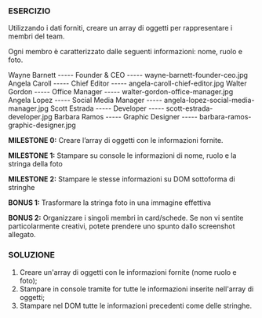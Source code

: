 ### ESERCIZIO
Utilizzando i dati forniti, creare un array di oggetti per rappresentare i membri del team.

Ogni membro è caratterizzato dalle seguenti informazioni: nome, ruolo e foto.

Wayne Barnett -----	Founder & CEO ----- wayne-barnett-founder-ceo.jpg
Angela Caroll -----	Chief Editor ----- angela-caroll-chief-editor.jpg
Walter Gordon -----	Office Manager ----- walter-gordon-office-manager.jpg
Angela Lopez ----- Social Media Manager ----- angela-lopez-social-media-manager.jpg
Scott Estrada -----	Developer ----- scott-estrada-developer.jpg
Barbara Ramos -----	Graphic Designer ----- barbara-ramos-graphic-designer.jpg

**MILESTONE 0:**
Creare l’array di oggetti con le informazioni fornite.

**MILESTONE 1:**
Stampare su console le informazioni di nome, ruolo e la stringa della foto

**MILESTONE 2:**
Stampare le stesse informazioni su DOM sottoforma di stringhe

**BONUS 1:**
Trasformare la stringa foto in una immagine effettiva

**BONUS 2:**
Organizzare i singoli membri in card/schede. Se non vi sentite particolarmente creativi, potete prendere uno spunto dallo screenshot allegato.

### SOLUZIONE  

1. Creare un'array di oggetti con le informazioni fornite (nome ruolo e foto);
2. Stampare in console tramite for tutte le informazioni inserite nell'array di oggetti;
3. Stampare nel DOM tutte le informazioni precedenti come delle stringhe.